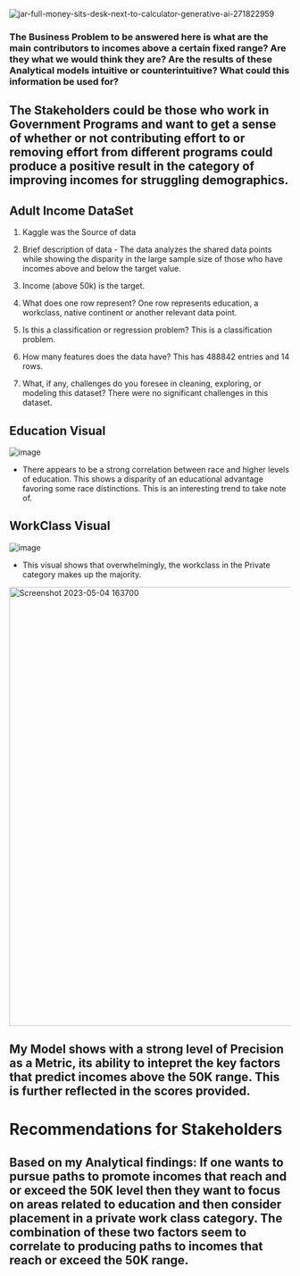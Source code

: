 ![jar-full-money-sits-desk-next-to-calculator-generative-ai-271822959](https://user-images.githubusercontent.com/126424848/236888033-17afe5eb-b0eb-4a74-bc99-fda7c2e621bf.jpg)

### The Business Problem to be answered here is what are the main contributors to incomes above a certain fixed range? Are they what we would think they are? Are the results of these Analytical models intuitive or counterintuitive? What could this information be used for?

**The Stakeholders could be those who work in Government Programs and want to get a sense of whether or not contributing effort to or removing effort from different programs could produce a positive result in the category of improving incomes for struggling demographics.** 
---
## Adult Income DataSet
1. Kaggle was the Source of data

2. Brief description of data - The data analyzes the shared data points while showing the disparity in the large sample size of those who have incomes above and below the target value.

3. Income (above 50k) is the target.

4. What does one row represent? One row represents education, a workclass, native continent or another relevant data point.

5. Is this a classification or regression problem? This is a classification problem.

6. How many features does the data have? This has 488842 entries and 14 rows.

7. What, if any, challenges do you foresee in cleaning, exploring, or modeling this dataset? There were no significant  challenges in this dataset.

## Education Visual
![image](https://user-images.githubusercontent.com/126424848/236334084-016328de-8aa7-4b8c-8b54-9e82f83b65a0.png)
 - There appears to be a strong correlation between race and higher levels of education. This shows a disparity of an educational advantage favoring some race distinctions. This is an interesting trend to take note of.
 
 ## WorkClass Visual
 ![image](https://user-images.githubusercontent.com/126424848/236334401-6d33cb13-8fbb-4738-a57f-b301cdaecaf0.png)
- This visual shows that overwhelmingly, the workclass in the Private category makes up the majority.

<img width="786" alt="Screenshot 2023-05-04 163700" src="https://user-images.githubusercontent.com/126424848/236335490-e282e589-f38f-467a-9ac7-4b049884cd9e.png">

My Model shows with a strong level of Precision as a Metric, its ability to intepret the key factors that predict incomes above the 50K range. This is further reflected in the scores provided.
---
# Recommendations for Stakeholders
## Based on my Analytical findings: If one wants to pursue paths to promote incomes that reach and or exceed the 50K level then they want to focus on areas related to education and then consider placement in a private work class category. The combination of these two factors seem to correlate to producing paths to incomes that reach or exceed the 50K range. 

